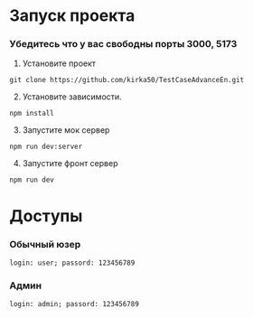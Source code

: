 # Запуск проекта

### Убедитесь что у вас свободны порты 3000, 5173  

1. Установите проект
```shell
git clone https://github.com/kirka50/TestCaseAdvanceEn.git
```
2. Установите зависимости.  

```shell
npm install
```

3. Запустите мок сервер 

```shell
npm run dev:server
```

4. Запустите фронт сервер

```shell
npm run dev
```


# Доступы

### Обычный юзер
``login: user; passord: 123456789 ``
### Админ
``login: admin; passord: 123456789``